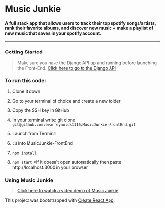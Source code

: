 # Music Junkie

#### A full stack app that allows users to track their top spotify songs/artists, rank their favorite albums, and discover new music + make a playlist of new music that saves in your spotify account.

---

### Getting Started

> Make sure you have the Django API up and running before launching the Front-End. [Click here to go to the Django API](https://github.com/evanreynolds1116/MusicJunkie-API)

### **To run this code:**

1. Clone it down

1. Go to your terminal of choice and create a new folder
1. Copy the SSH key in GitHub
1. In your terminal write: git clone `git@github.com:evanreynolds1116/MusicJunkie-FrontEnd.git`
1. Launch from Terminal
1. `cd` into MusicJunkie-FrontEnd
1. `npm install`
1. `npm start` \*If it doesn't open automatically then paste http://localhost:3000 in your browser

### Using Music Junkie

> [Click here to watch a video demo of Music Junkie](https://youtu.be/Wq62s65pDrU)


This project was bootstrapped with [Create React App](https://github.com/facebook/create-react-app).


